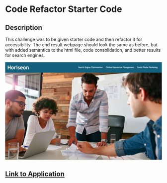 # Code Refactor Starter Code

## Description

This challenge was to be given starter code and then refactor it for accessibility. The end result webpage should look the same as before, but with added semantics to the html file, code consolidation, and better results for search engines.  

<img src="./assets/images/Screen Shot 2022-09-19 at 11.22.46 PM.png" alt="Horiseon-Screenshot">

## <a href="https://dmilleza.github.io/refactor-mod1/">Link to Application</a>
